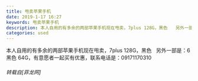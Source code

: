 ```yaml
---
title: 甩卖苹果手机
date: 2019-1-17 16:27
keywords: 甩卖苹果手机
description: 本人自用的有多余的两部苹果手机现在甩卖，7plus 128G，黑色   另外一部是：6 黑色 64G，有意愿者一起买有优惠，联系电话是：09171170310  
categories: used
---
```

<td class="t_f" id="postmessage_2722722">

本人自用的有多余的两部苹果手机现在甩卖，7plus 128G，黑色   另外一部是：6 黑色 64G，有意愿者一起买有优惠，联系电话是：09171170310  </td>
###### 转载自[菲龙网]
